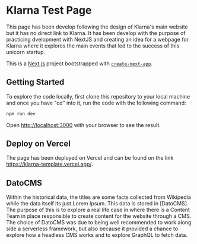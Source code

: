 # Klarna Test Page

This page has been develop following the design of Klarna's main website but it has no direct link to Klarna. It has been develop with the purpose of practicing dvelopment with NextJS and creating an idea for a webpage for Klarna where it explores the main events that led to the success of this unicorn startup.

This is a [Next.js](https://nextjs.org/) project bootstrapped with [`create-next-app`](https://github.com/vercel/next.js/tree/canary/packages/create-next-app).

## Getting Started

To explore the code locally, first clone this repository to your local machine and once you have "cd" into it, run the code with the following command: 

```bash
npm run dev
```

Open [http://localhost:3000](http://localhost:3000) with your browser to see the result.


## Deploy on Vercel

The page has been deployed on Vercel and can be found on the link https://klarna-template.vercel.app/.

## DatoCMS

Within the historical data, the titles are some facts collected from Wikipedia while the data itself its just Lorem Ipsum. This data is stored in [DatoCMS]. The purpose of this is to explore a real life case in where there is a Content Team in place responsible to create content for the website through a CMS. The choice of DatoCMS was due to being well recommended to work along side a serverless framework, but also because it provided a chance to explore how a headless CMS works and to explore GraphQL to fetch data.
